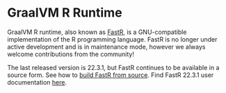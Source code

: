 # GraalVM R Runtime

GraalVM R runtime, also known as [FastR](https://github.com/oracle/fastr), is a GNU-compatible implementation of the R programming language.
FastR is no longer under active development and is in maintenance mode, however we always welcome contributions from the community!

The last released version is 22.3.1, but FastR continues to be available in a source form.
See how to [build FastR from source](https://github.com/oracle/fastr/blob/master/documentation/dev/building.md).
Find FastR 22.3.1 user documentation [here](https://www.graalvm.org/22.3/reference-manual/r/).
